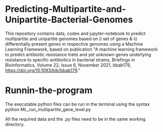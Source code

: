 # Predicting-Multipartite-and-Unipartite-Bacterial-Genomes

This repository contains data, codes and jupyter-notebook to predict multipartite and unipartite genomes based on i) set of genes & ii) differentially present genes in respective genomes using a Machine Learning Framework, based on publication "A machine learning framework to predict antibiotic resistance traits and yet unknown genes underlying resistance to specific antibiotics in bacterial strains, Briefings in Bioinformatics, Volume 22, Issue 6, November 2021, bbab179, https://doi.org/10.1093/bib/bbab179."

# Runnin-the-program

The executable python files can be run in the terminal using the syntax
python ML_run_multipartite_gene_level.py

All the required data and the .py files need to be in the same working directory.
